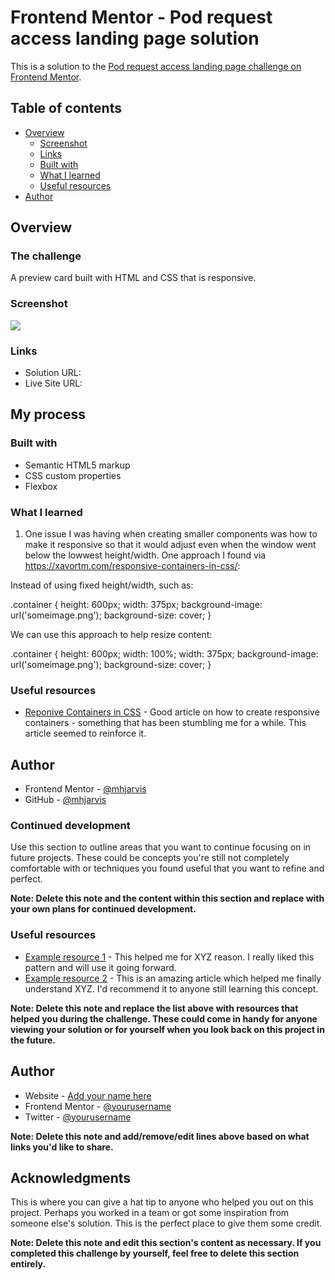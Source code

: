 # Frontend Mentor - Pod request access landing page solution

This is a solution to the [Pod request access landing page challenge on Frontend Mentor](https://www.frontendmentor.io/challenges/pod-request-access-landing-page-eyTmdkLSG).

## Table of contents

  - [Overview](#overview)
    - [Screenshot](#screenshot)
    - [Links](#links)
    - [Built with](#built-with)
    - [What I learned](#what-i-learned)
    - [Useful resources](#useful-resources)
  - [Author](#author)

## Overview

### The challenge

A preview card built with HTML and CSS that is responsive.

### Screenshot

![](./screenshot.png)

### Links

- Solution URL: []()
- Live Site URL: []()

## My process

### Built with

- Semantic HTML5 markup
- CSS custom properties
- Flexbox

### What I learned

1. One issue I was having when creating smaller components was how to make it responsive so that it would adjust even when the window went below the lowwest height/width. One approach I found via https://xavortm.com/responsive-containers-in-css/:

Instead of using fixed height/width, such as:

  .container {
    height: 600px;
    width: 375px;
    background-image: url('someimage.png');
    background-size: cover;
  }

We can use this approach to help resize content: 

  .container {
    height: 600px;
    width: 100%;
    width: 375px;
    background-image: url('someimage.png');
    background-size: cover;
  }

### Useful resources

- [Reponive Containers in CSS](https://xavortm.com/responsive-containers-in-css/) - Good article on how to create responsive containers - something that has been stumbling me for a while. This article seemed to reinforce it.

## Author

- Frontend Mentor - [@mhjarvis](https://www.frontendmentor.io/profile/mhjarvis)
- GitHub - [@mhjarvis](https://github.com/mhjarvis)





















### Continued development

Use this section to outline areas that you want to continue focusing on in future projects. These could be concepts you're still not completely comfortable with or techniques you found useful that you want to refine and perfect.

**Note: Delete this note and the content within this section and replace with your own plans for continued development.**

### Useful resources

- [Example resource 1](https://www.example.com) - This helped me for XYZ reason. I really liked this pattern and will use it going forward.
- [Example resource 2](https://www.example.com) - This is an amazing article which helped me finally understand XYZ. I'd recommend it to anyone still learning this concept.

**Note: Delete this note and replace the list above with resources that helped you during the challenge. These could come in handy for anyone viewing your solution or for yourself when you look back on this project in the future.**

## Author

- Website - [Add your name here](https://www.your-site.com)
- Frontend Mentor - [@yourusername](https://www.frontendmentor.io/profile/yourusername)
- Twitter - [@yourusername](https://www.twitter.com/yourusername)

**Note: Delete this note and add/remove/edit lines above based on what links you'd like to share.**

## Acknowledgments

This is where you can give a hat tip to anyone who helped you out on this project. Perhaps you worked in a team or got some inspiration from someone else's solution. This is the perfect place to give them some credit.

**Note: Delete this note and edit this section's content as necessary. If you completed this challenge by yourself, feel free to delete this section entirely.**

